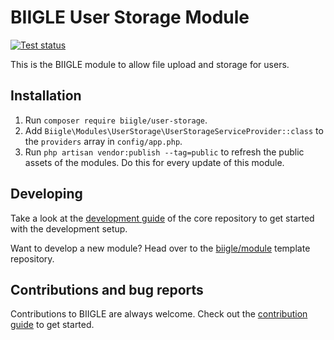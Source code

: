 # BIIGLE User Storage Module

[![Test status](https://github.com/biigle/user-storage/workflows/Tests/badge.svg)](https://github.com/biigle/user-storage/actions?query=workflow%3ATests)

This is the BIIGLE module to allow file upload and storage for users.

## Installation

1. Run `composer require biigle/user-storage`.
2. Add `Biigle\Modules\UserStorage\UserStorageServiceProvider::class` to the `providers` array in `config/app.php`.
3. Run `php artisan vendor:publish --tag=public` to refresh the public assets of the modules. Do this for every update of this module.

## Developing

Take a look at the [development guide](https://github.com/biigle/core/blob/master/DEVELOPING.md) of the core repository to get started with the development setup.

Want to develop a new module? Head over to the [biigle/module](https://github.com/biigle/module) template repository.

## Contributions and bug reports

Contributions to BIIGLE are always welcome. Check out the [contribution guide](https://github.com/biigle/core/blob/master/CONTRIBUTING.md) to get started.
